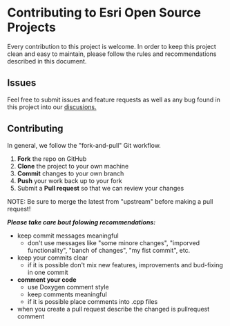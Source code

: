 Contributing to Esri Open Source Projects
=========================================

Every contribution to this project is welcome. In order to keep this project clean and easy to maintain, please follow the rules and recommendations described in this document.

Issues
------

Feel free to submit issues and feature requests as well as any bug found in this project into our [discusions.](https://github.com/TBU-AILab/KilobotArena/discussions/)


Contributing
------------

In general, we follow the "fork-and-pull" Git workflow.

 1. **Fork** the repo on GitHub
 2. **Clone** the project to your own machine
 3. **Commit** changes to your own branch
 4. **Push** your work back up to your fork
 5. Submit a **Pull request** so that we can review your changes

NOTE: Be sure to merge the latest from "upstream" before making a pull request!

***Please take care bout folowing recommendations:***
- keep commit messages meaningful
  - don't use messages like "some minore changes", "imporved functionality", "banch of changes", "my fist commit", etc.
- keep your commits clear 
  - if it is possible don't mix new features, improvements and bud-fixing in one commit
- **comment your code**
  - use Doxygen comment style
  - keep comments meaningful
  - if it is possible place comments into .cpp files
- when you create a pull request describe the changed is pullrequest comment    
